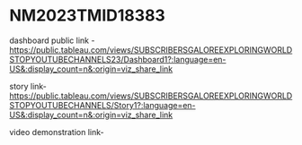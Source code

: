# NM2023TMID18383


dashboard public link -https://public.tableau.com/views/SUBSCRIBERSGALOREEXPLORINGWORLDSTOPYOUTUBECHANNELS23/Dashboard1?:language=en-US&:display_count=n&:origin=viz_share_link

story link-https://public.tableau.com/views/SUBSCRIBERSGALOREEXPLORINGWORLDSTOPYOUTUBECHANNELS/Story1?:language=en-US&:display_count=n&:origin=viz_share_link

video demonstration link-
